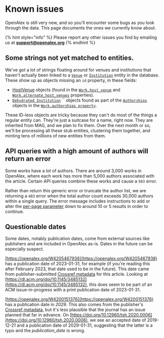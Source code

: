 # Known issues

OpenAlex is still very new, and so you'll encounter some bugs as you look through the data. This page documents the ones we currently know about.&#x20;

{% hint style="info" %}
&#x20;Please report any other issues you find by emailing us at **support@openalex.org**
{% endhint %}

## Some strings not yet matched to entities.

We've got a lot of strings floating around for venues and institutions that haven't actually been linked to a [`Venue`](about-the-data/venue.md) or [`Institution`](about-the-data/institution.md) entity in the database. These show up as objects missing an `id` property, in these fields:

* [HostVenue](https://docs.openalex.org/entity-objects/work#the-hostvenue-object) objects (found in the [`Work.host_venue`](https://docs.openalex.org/entity-objects/work#host\_venue) and [`Work.alternate_host_venues`](https://docs.openalex.org/entity-objects/work#alternate\_host\_venues) properties).
* [`Dehydrated Institution`](https://docs.openalex.org/entity-objects/institution#the-dehydratedinstitution-object) `` objects found as part of the [`Authorships`](https://docs.openalex.org/entity-objects/work#the-authorship-object) objects in the [`Work.authorships property`](https://docs.openalex.org/entity-objects/work#authorships).

These ID-less objects are tricky because they can't do most of the things a regular entity can. They're just a suitcase for a name, right now.  They are inherited from MAG, and we plan to fix them. Over the next month or so, we'll be processing all these stub entities, clustering them together, and minting tens of millions of new entities from them.

## API queries with a high amount of authors will return an error

Some works have a _lot_ of authors. There are around 3,000 works in OpenAlex, where each work has more than 5,000 authors associated with the article. Certain API queries combine these works and cause a `503` error.&#x20;

Rather than return this generic error or truncate the author list, we are returning a `403` error when the total author count exceeds 30,000 authors within a single query. The error message includes instructions to add or alter the [per-page parameter](api/#paging) down to around 10 or 5 results in order to continue.

## Questionable dates

Some dates, notably publication dates, come from external sources like publishers and are included in OpenAlex as-is. Dates in the future can be especially suspect.&#x20;

[https://openalex.org/W4205467938](https://openalex.org/W4205467938) has a publication date of 2023-01-31, for example (if you're reading this after February 2023, that date used to be in the future). This date came from publisher-submitted [Crossref metadata](https://api.crossref.org/v1/works/10.1145/3485132) for this article. Looking at [https://dl.acm.org/doi/10.1145/3485132](https://dl.acm.org/doi/10.1145/3485132), this does seem to be part of an ACM issue-in-progress with a print publication date of 2023-01-31.

[https://openalex.org/W4200151376](https://openalex.org/W4200151376) has a publication date in _2029_. This also comes from the publisher's [Crossref metadata](https://api.crossref.org/v1/works/10.12960/tsh.2020.0006), but it's less plausible that the journal has an issue planned that far in advance. On [https://doi.org/10.12960/tsh.2020.0006](https://doi.org/10.12960/tsh.2020.0006), we see an accepted date of 2019-12-21 and a publication date of 2029-01-31, suggesting that the latter is a typo and the _publication\_date_ is wrong.&#x20;

